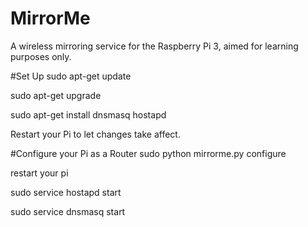 # MirrorMe
A wireless mirroring service for the Raspberry Pi 3, aimed for learning purposes only.

#Set Up
sudo apt-get update

sudo apt-get upgrade

sudo apt-get install dnsmasq hostapd

Restart your Pi to let changes take affect.

#Configure your Pi as a Router
sudo python mirrorme.py configure

restart your pi

sudo service hostapd start

sudo service dnsmasq start 
